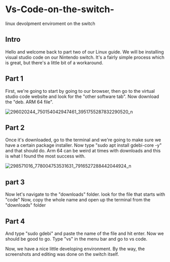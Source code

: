 # Vs-Code-on-the-switch-
linux devolpment enviroment on the switch 

## Intro

Hello and welcome back to part two of our Linux guide. We will be installing visual studio code on our Nintendo switch. It's a fairly simple process which is great, but there's a little bit of a workaround.

## Part 1

First, we're going to start by going to our browser, then go to the virtual studio code website and look for the "other software tab". Now download the 
"deb. ARM 64 file".

![296020244_750154042947461_3951755287832290520_n](https://user-images.githubusercontent.com/106455334/187410750-5c44cbdb-972e-4fc1-9ac6-3ac4865110f5.jpg)

## Part 2

Once it's downloaded, go to the terminal and we're going to make sure we have a certain package installer. 
Now type "sudo apt install gdebi-core -y"
and that should do. Arm 64 can be weird at times with downloads and this is what I found the most success with. 

![298571016_778004753531631_7916527288442044924_n](https://user-images.githubusercontent.com/106455334/187411657-d793515f-072f-4012-9947-11b0eca764a5.png)

## part 3

Now let's navigate to the "downloads" folder.
look for the file that starts with "code"
Now, copy the whole name and open up the terminal from the "downloads" folder

## Part 4
And type "sudo gdebi" and paste the name of the file and hit enter. Now we should be good to go. Type "vs" in the menu bar and go to vs code.

Now, we have a nice little developing environment.
By the way, the screenshots and  editing was done on the switch itself. 

